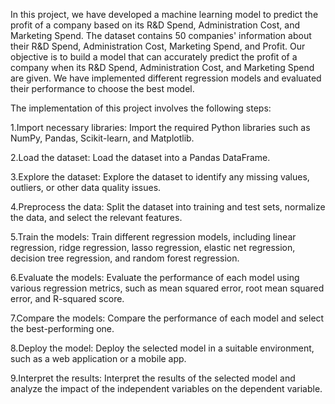 In this project, we have developed a machine learning model to predict the profit of a company based on its R&D Spend, Administration Cost, and Marketing Spend. The dataset contains 50 companies' information about their R&D Spend, Administration Cost, Marketing Spend, and Profit. Our objective is to build a model that can accurately predict the profit of a company when its R&D Spend, Administration Cost, and Marketing Spend are given. We have implemented different regression models and evaluated their performance to choose the best model.

The implementation of this project involves the following steps:

1.Import necessary libraries: Import the required Python libraries such as NumPy, Pandas, Scikit-learn, and Matplotlib.

2.Load the dataset: Load the dataset into a Pandas DataFrame.

3.Explore the dataset: Explore the dataset to identify any missing values, outliers, or other data quality issues.

4.Preprocess the data: Split the dataset into training and test sets, normalize the data, and select the relevant features.

5.Train the models: Train different regression models, including linear regression, ridge regression, lasso regression, elastic net regression, decision tree regression, and random forest regression.

6.Evaluate the models: Evaluate the performance of each model using various regression metrics, such as mean squared error, root mean squared error, and R-squared score.

7.Compare the models: Compare the performance of each model and select the best-performing one.

8.Deploy the model: Deploy the selected model in a suitable environment, such as a web application or a mobile app.

9.Interpret the results: Interpret the results of the selected model and analyze the impact of the independent variables on the dependent variable.

